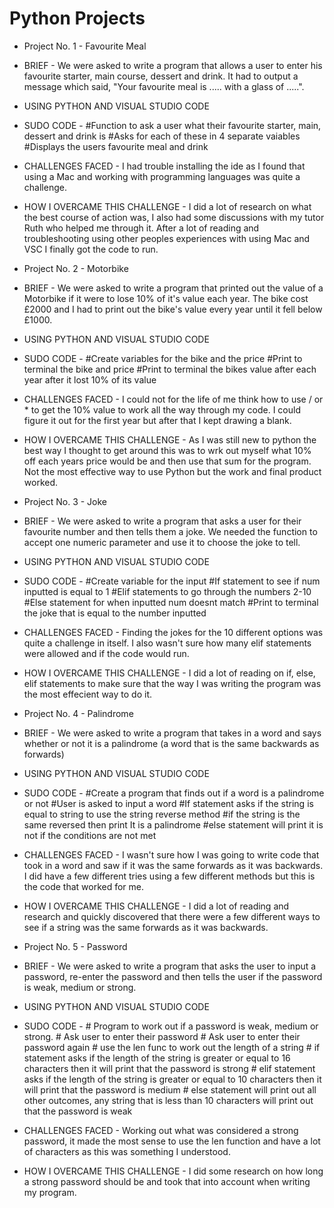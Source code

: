 # Python Projects
- Project No. 1 - Favourite Meal
- BRIEF - We were asked to write a program that allows a user to enter his favourite starter, main course, dessert and drink. It had to output a message which said, "Your favourite meal is ..... with a glass of .....".
- USING PYTHON AND VISUAL STUDIO CODE
- SUDO CODE - #Function to ask a user what their favourite starter, main, dessert and drink is
              #Asks for each of these in 4 separate vaiables
              #Displays the users favourite meal and drink
- CHALLENGES FACED - I had trouble installing the ide as I found that using a Mac and working with programming languages was quite a challenge. 
- HOW I OVERCAME THIS CHALLENGE - I did a lot of research on what the best course of action was, I also had some discussions with my tutor Ruth who helped me through it. After a lot of reading and troubleshooting using other peoples experiences with using Mac and VSC I finally got the code to run.

- Project No. 2 - Motorbike
- BRIEF - We were asked to write a program that printed out the value of a Motorbike if it were to lose 10% of it's value each year. The bike cost £2000 and I had to print out the bike's value every year until it fell below £1000.
- USING PYTHON AND VISUAL STUDIO CODE
- SUDO CODE - #Create variables for the bike and the price
              #Print to terminal the bike and price
              #Print to terminal the bikes value after each year after it lost 10% of         its value
- CHALLENGES FACED - I could not for the life of me think how to use / or * to get the 10% value to work all the way through my code. I could figure it out for the first year but after that I kept drawing a blank.  
- HOW I OVERCAME THIS CHALLENGE - As I was still new to python the best way I thought to get around this was to wrk out myself what 10% off each years price would be and then use that sum for the program. Not the most effective way to use Python but the work and final product worked.

- Project No. 3 - Joke
- BRIEF - We were asked to write a program that asks a user for their favourite number and then tells them a joke. We needed the function to accept one numeric parameter and use it to choose the joke to tell. 
- USING PYTHON AND VISUAL STUDIO CODE
- SUDO CODE - #Create variable for the input 
              #If statement to see if num inputted is equal to 1
              #Elif statements to go through the numbers 2-10
              #Else statement for when inputted num doesnt match 
              #Print to terminal the joke that is equal to the number inputted
- CHALLENGES FACED - Finding the jokes for the 10 different options was quite a challenge in itself. I also wasn't sure how many elif statements were allowed and if the code would run.  
- HOW I OVERCAME THIS CHALLENGE - I did a lot of reading on if, else, elif statements to make sure that the way I was writing the program was the most effecient way to do it.

- Project No. 4 - Palindrome
- BRIEF - We were asked to write a program that takes in a word and says whether or not it is a palindrome (a word that is the same backwards as forwards)
- USING PYTHON AND VISUAL STUDIO CODE
- SUDO CODE - #Create a program that finds out if a word is a palindrome or not
              #User is asked to input a word
              #If statement asks if the string is equal to string to use the string   reverse method
              #if the string is the same reversed then print It is a palindrome
              #else statement will print it is not if the conditions are not met
- CHALLENGES FACED - I wasn't sure how I was going to write code that took in a word and saw if it was the same forwards as it was backwards. I did have a few different tries using a few different methods but this is the code that worked for me.
- HOW I OVERCAME THIS CHALLENGE - I did a lot of reading and research and quickly discovered that there were a few different ways to see if a string was the same forwards as it was backwards. 

- Project No. 5 - Password
- BRIEF - We were asked to write a program that asks the user to input a password, re-enter the password and then tells the user if the password is weak, medium or strong.
- USING PYTHON AND VISUAL STUDIO CODE
- SUDO CODE - # Program to work out if a password is weak, medium or strong.
              # Ask user to enter their password
              # Ask user to enter their password again
              # use the len func to work out the length of a string
              # if statement asks if the length of the string is greater or equal to 16 characters then it will print that the password is strong
              # elif statement asks if the length of the string is greater or equal to 10 characters then it will print that the password is medium
              # else statement will print out all other outcomes, any string that is less than 10 characters will print out that the password is weak
- CHALLENGES FACED - Working out what was considered a strong password, it made the most sense to use the len function and have a lot of characters as this was something I understood.
- HOW I OVERCAME THIS CHALLENGE - I did some research on how long a strong password should be and took that into account when writing my program. 


